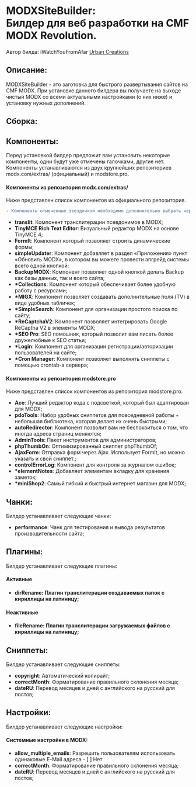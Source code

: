 <h1><strong>MODXSiteBuilder:</strong> <br>Билдер для веб разработки на CMF MODX Revolution.</h1>
<p>Автор билда: iWatchYouFromAfar <a href="https://urbancreations.ru/" target="_blank">Urban Creations</a><br/>

<h2>Описание:</h2>
<p>MODXSiteBuilder - это заготовка для быстрого развертывания сайтов на CMF MODX. При установке данного билдера вы получаете на выходе чистый MODX со всеми актуальными настройками (о них ниже) и установку нужных дополнений.</p>

<h2>Сборка:</h2>

<h2>Компоненты:</h2>
<p>Перед установкой билдер предложит вам установить некоторые компоненты, одни будут уже отмечены галочками, другие нет. Компоненты устанавливаются из двух крупнейших репозиториев modx.com/extras/ (официальный) и modstore.pro.</p>

<h4>Компоненты из репозитория modx.com/extras/</h4>
<p>Ниже представлен список компонентов из официального репозитория.</p>

```diff
- Компоненты отмеченные звездочкой необходимо дополнительно выбрать через checkbox при установке
```

<ul>
	<li><strong>translit</strong>: Компонент транслитерации псевдонимов в MODX;</li>
	<li><strong>TinyMCE Rich Text Editor</strong>: Визуальный редактор MODX на основе TinyMCE 4;</li>
	<li><strong>FormIt</strong>: Компонент который позволяет строить динамические формы;</li>
	<li><strong>simpleUpdater</strong>: Компонент добавляет в раздел «Приложения» пункт «Обновить MODX», в котором вы можете провести апгрейд системы всего одной кнопкой;</li>
	<li><strong>BackupMODX</strong>: Компонент позволяет одной кнопкой делать Backup как базы данных, так и всего сайта;</li>
	<li><strong>*Collections</strong>: Компонент который обеспечивает более удобную работу с ресурсами;</li>
	<li><strong>*MIGX</strong>: Компонент позволяет создавать дополнительные поля (TV) в виде удобных табличек;</li>
	<li><strong>*SimpleSearch</strong>: Компонент для организации простого поиска по сайту;</li>
	<li><strong>*ReCaptchaV2</strong>: Компонент позволяет интегрировать Google ReCaptha V2 в элементы MODX;</li>
	<li><strong>*SEO Pro</strong>: SEO помошник, который позволит вам писать более дружелюбные к SEO статьи;</li>
	<li><strong>*Login</strong>: Компонент для организации регистрации/авторизации пользователей на сайте;</li>
	<li><strong>*Cron Manager</strong>: Компонент позволяет выполнять сниппеты с помощью crontab-а сервера;</li>
</ul>

<h4>Компоненты из репозитория modstore.pro</h4>
<p>Ниже представлен список компонентов из репозитория modstore.pro.</p>
<ul>
	<li><strong>Ace</strong>: Лучший редактор кода с подсветкой, который был адаптирован для MODX;</li>
	<li><strong>pdoTools</strong>: Набор удобных сниппетов для повседневной работы + небольшая библиотека, которая делает их очень быстрыми;</li>
	<li><strong>autoRedirector</strong>: Компонент позволит вам не беспокоиться о том, что иногда адреса страниц меняются;</li>
	<li><strong>AdminTools</strong>: Пакет инструментов для администраторов;</li>
	<li><strong>phpThumbOn</strong>: Оптимизированный сниппет phpThumbOf;</li>
	<li><strong>AjaxForm</strong>: Отправка форм через Ajax. Использует FormIt, но можно указать и свой сниппет.;</li>
	<li><strong>controlErrorLog</strong>: Компонент для контроля за журналом ошибок;</li>
	<li><strong>*elementNotes</strong>: Добавляет элементам вкладку для хранения заметок;</li>
	<li><strong>*miniShop2</strong>: Самый гибкий и быстрый интернет магазин для MODX;</li>
</ul>

<h2>Чанки:</h2>
<p>Билдер устанавливает следующие чанки:</p>
<ul>
	<li><strong>performance</strong>: Чанк для тестирования и вывода результатов производительности сайта;</li>
</ul>

<h2>Плагины:</h2>
<p>Билдер устанавливает следующие плагины:</p>

<h4>Активные<h4>
<ul>
	<li><strong>dirRename</strong>: Плагин транслитерации создаваемых папок с кириллицы на латиницу;</li>
</ul>
	
<h4>Неактивные<h4>
<ul>
	<li><strong>fileRename</strong>: Плагин транслитерации загружаемых файлов с кириллицы на латиницу;</li>
</ul>

<h2>Сниппеты:</h2>
<p>Билдер устанавливает следующие сниппеты:</p>
<ul>
	<li><strong>copyright</strong>: Автоматический копирайт;</li>
	<li><strong>correctMonth</strong>: Форматирование правильного склонения месяца;</li>
	<li><strong>dateRU</strong>: Перевод месяцев и дней с английского на русский для постов;</li>
</ul>

<h2>Настройки:</h2>
<p>Билдер устанавливает следующие настройки:</p>
<h4>Системные настройки в MODX:</h4>
<ul>
	<li><strong>allow_multiple_emails</strong>: Разрешить пользователям использовать одинаковые E-Mail адреса - [ ] Нет</li>
	<li><strong>correctMonth</strong>: Форматирование правильного склонения месяца;</li>
	<li><strong>dateRU</strong>: Перевод месяцев и дней с английского на русский для постов;</li>
</ul>
